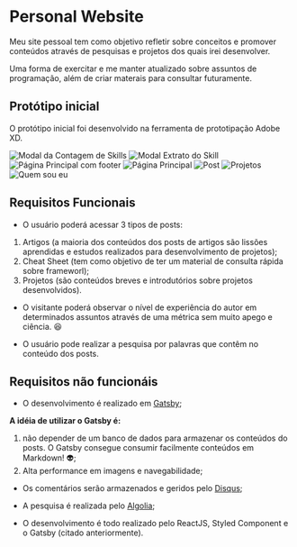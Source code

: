 # Personal Website

Meu site pessoal tem como objetivo refletir sobre conceitos e promover conteúdos através de pesquisas e projetos dos quais irei desenvolver.

Uma forma de exercitar e me manter atualizado sobre assuntos de programação, além de criar materais para consultar futuramente.

## Protótipo inicial

O protótipo inicial foi desenvolvido na ferramenta de prototipação Adobe XD.

![Modal da Contagem de Skills](https://i.ibb.co/MgfKFw2/Modal-da-contagem-de-Skills.png?thumbnail)
![Modal Extrato do Skill](https://i.ibb.co/hRMThzM/Modal-Extrato-do-Skill.png#thumbnail)
![Página Principal com footer](https://i.ibb.co/nn1MhDx/P-gina-Principal-com-Footer.png#thumbnail)
![Página Principal](https://i.ibb.co/ZgC6d5F/P-gina-Principal.png#thumbnail)
![Post](https://i.ibb.co/VNcfyvq/Post.png#thumbnail)
![Projetos](https://i.ibb.co/cL36k2h/Projetos.png#thumbnail)
![Quem sou eu](https://i.ibb.co/LxNLVv4/Quem-sou-eu.png#thumbnail)

## Requisitos Funcionais

* O usuário poderá acessar 3 tipos de posts:
1. Artigos (a maioria dos conteúdos dos posts de artigos são lissões aprendidas e estudos realizados para desenvolvimento de projetos);
2. Cheat Sheet (tem como objetivo de ter um material de consulta rápida sobre frameworl);
3. Projetos (são conteúdos breves e introdutórios sobre projetos desenvolvidos).

* O visitante poderá observar o nível de experiência do autor em determinados assuntos através de uma métrica sem muito apego e ciência. :laughing:

* O usuário pode realizar a pesquisa por palavras que contêm no conteúdo dos posts.

## Requisitos não funcionáis

* O desenvolvimento é realizado em [Gatsby](https://www.gatsbyjs.org/);

**A idéia de utilizar o Gatsby é:**
1. não depender de um banco de dados para armazenar os conteúdos do posts. O Gatsby consegue consumir facilmente conteúdos em Markdown! :alien:;
2. Alta performance em imagens e navegabilidade;

* Os comentários serão armazenados e geridos pelo [Disqus](https://disqus.com/);

* A pesquisa é realizada pelo [Algolia](https://www.algolia.com/);

* O desenvolvimento é todo realizado pelo ReactJS, Styled Component e o Gatsby (citado anteriormente).